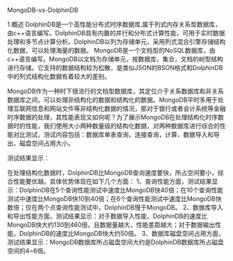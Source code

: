 
MongoDB-vs-DolphinDB

1.概述
DolphinDB是一个高性能分布式时序数据库,属于列式内存关系型数据库，由c++语言编写。DolphinDB具有内置的并行和分布式计算性能，可用于实时数据处理和多节点计算分析。DolphinDB以列为存储单元，采用列式混合引擎存储结构化数据，可以处理海量的数据。
MongoDB是一个文档型的NoSQL数据库，由c++语言编写。MongoDB以文档为存储单元，按数据库，集合，文档的树型结构进行存储。它支持的数据结构较为松散，是类似JSON的BSON格式和DolphinDB中的列式结构化数据有着较大的差别。

MongoDB作为一种时下很流行的文档型数据库，其定位介于关系数据库和非关系数据库之间，可以处理非结构化的数据和结构化的数据。MongoDB平时多用于处理互联网信息和网站文件等非结构化数据的情况，那对于银行或者会计系统等金融时序数据的处理，其性能表现又如何呢？为了展示MongoDB在处理结构化时序数据时的性能，我们使用大小两种数量级的结构化数据，对两种数据库进行综合的性能对比测试，测试内容包括：数据库单表查询，连接查询，计算，数据导入和导出，磁盘空间占用大小。

测试结果显示：

在处理结构化数据时，DolphinDB比MongoDB查询速度要快，所占空间要小，综合性能要优越。具体优势体现在如下几个方面：
1、查询性能方面，测试结果显示：DolphinDB在5个查询性能测试中速度比MongoDB快40倍；在10个查询性能测试中速度比MongoDB快10到40倍；在6个查询性能测试中速度比MongoDB快数倍；仅在两个点查询性能测试中，DolphinDB慢于MongoDB。
2、数据库导入和导出性能方面，测试结果显示：对于数据导入性能，DolphinDB的速度比MongoDB快大约130到460倍，且数据量越大，性能差距越大；对于数据输出性能，DolphinDB的速度比MongoDB快大约50倍。
3、数据库磁盘空间占用方面，测试结果显示：MongoDB数据库所占磁盘空间大约是DolphinDB数据库所占磁盘空间的4~6倍。
